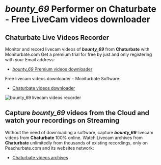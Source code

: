 # _bounty_69_ Performer on Chaturbate - Free LiveCam videos downloader

## Chaturbate Live Videos Recorder

Monitor and record livecam videos of **_bounty_69_** from **Chaturbate** with Moniturbate.com
Get a premium trial for free by just and only registering with your Email address:
* [_bounty_69_ Premium videos downloader](https://moniturbate.com/request-demo-licence-key.html)

Free livecam videos downloader - Moniturbate Software:
* [Chaturbate videos downloader](https://moniturbate.com/moniturbate-download-software.html)

![_bounty_69_ livecam videos recorder](https://peachurnet.com/templates/moniturbate-software.png)


## Capture _bounty_69_ videos from the Cloud and watch your recordings on Streaming

Without the need of downloading a software, capture **_bounty_69_** livecam videos from **Chaturbate** 100% online.
Watch Livecam archives from **Chaturbate** unlimitedly from thousands of existing recordings, only on Peachurbate.com and its websites network:
* [Chaturbate videos archives](https://peachurnet.com/)